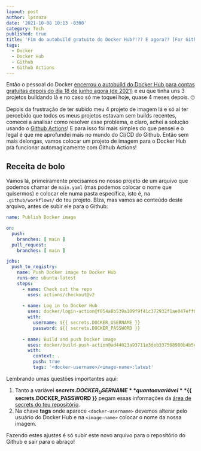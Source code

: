 ```yaml
---
layout: post
author: lpsouza
date: '2021-10-08 10:13 -0300'
category: Tech
published: true
title: 'Fim do autobuild gratuito do Docker Hub?!?? E agora?? [For Github users]'
tags:
  - Docker
  - Docker Hub
  - Github
  - Github Actions
---
```

Então o pessoal do Docker [encerrou o autobuild do Docker Hub para contas gratuitas depois do dia 18 de junho agora (de 2021)](https://www.docker.com/blog/changes-to-docker-hub-autobuilds/ "Changes to Docker Hub Autobuilds") e eu que tinha uns 3 projetos buildando lá e no caso só me toquei hoje, quase 4 meses depois. 🙄

Depois da frustração de ter subido meu 4 projeto de imagem lá e só aí ter percebido que todos os meus projetos estavam sem builds recentes, comecei a analisar como resolver esse problema, e claro, achei a solução usando o [Github Actions](https://docs.github.com/pt/actions "GitHub Actions")! E para isso foi mais simples do que pensei e o legal é que me aprofundei mais no mundo do CI/CD do Github. Então sem mais delongas, vamos colocar um projeto de imagem para o Docker Hub pra funcionar automagicamente com Github Actions!

## Receita de bolo

Vamos lá, primeiramente precisamos no nosso projeto de um arquivo que podemos chamar de `main.yaml` (mas podemos colocar o nome que quisermos) e colocar ele numa pasta específica, isto é, na `.github/workflows/` do teu projeto. Blza, mas vamos ao conteúdo deste arquivo, antes de subir ele para o Github:

```yaml
name: Publish Docker image

on:
  push:
    branches: [ main ]
  pull_request:
    branches: [ main ]

jobs:
  push_to_registry:
    name: Push Docker image to Docker Hub
    runs-on: ubuntu-latest
    steps:
      - name: Check out the repo
        uses: actions/checkout@v2
      
      - name: Log in to Docker Hub
        uses: docker/login-action@f054a8b539a109f9f41c372932f1ae047eff08c9
        with:
          username: ${{ secrets.DOCKER_USERNAME }}
          password: ${{ secrets.DOCKER_PASSWORD }}
      
      - name: Build and push Docker image
        uses: docker/build-push-action@ad44023a93711e3deb337508980b4b5e9bcdc5dc
        with:
          context: .
          push: true
          tags: '<docker-username>/<image-name>:latest'
```

Lembrando umas questões importantes aqui:

1. Tanto a variável **${{ secrets.DOCKER_USERNAME }}** quanto a variável **${{ secrets.DOCKER_PASSWORD }}** pegam essas informações da [área de secrets do teu repositório](https://docs.github.com/pt/actions/security-guides/encrypted-secrets "Segredos criptografados").
2. Na chave **tags** onde aparece `<docker-username>` devemos alterar pelo usuário do Docker Hub e na `<image-name>` colocar o nome da nossa imagem.

Fazendo estes ajustes é só subir este novo arquivo para o repositório do Github e sair para o abraço!
